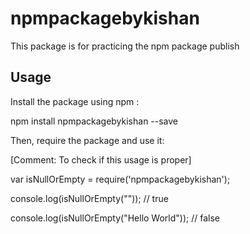 # npmpackagebykishan
This package is for practicing the npm package publish


## Usage



Install the package using npm :

 npm install npmpackagebykishan --save







Then, require the package and use it:

 [Comment: To check if this usage is proper]

 var isNullOrEmpty = require('npmpackagebykishan');



 console.log(isNullOrEmpty("")); // true



 console.log(isNullOrEmpty("Hello World")); // false